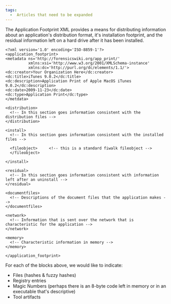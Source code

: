 ```yaml
---
tags:
  -  Articles that need to be expanded 
---
```

The Application Footprint XML provides a means for distributing
information about an application's distribution format, it's
installation footprint, and the residual information left on a hard
drive after it has been installed.

    <?xml version='1.0' encoding='ISO-8859-1'?>
    <application_footprint>
    <metadata ns='http://forensicswiki.org/app_print/'
              xmlns:xsi='http://www.w3.org/2001/XMLSchema-instance'
              xmlns:dc='http://purl.org/dc/elements/1.1/'>
    <dc:creator>Your Organization Here</dc:creator>
    <dc:title>iTunes 9.0.2</dc:title>
    <dc:description>Application Print of Apple MacOS iTunes 9.0.2</dc:description>
    <dc:date>2009-11-23</dc:date>
    <dc:type>Application Print</dc:type>
    </metdata>

    <distribution>
      <!-- In this section goes information consistent with the distribution files -->
    </distribution>

    <install>
      <!-- In this section goes information consistent with the installed files -->

      <fileobject>     <!-- this is a standard fiwalk fileobject -->
      </fileobject>

    </install>

    <residual>
      <!-- In this section goes information consistent with information left after an uninstall -->
    </residual>

    <documentfiles>
      <!-- Descriptions of the document files that the application makes -->
    </documentfiles>

    <network>
      <!-- Information that is sent over the network that is characteristic for the application -->
    </network>

    <memory>
      <!-- Characteristic information in memory -->
    </memory>

    </application_footprint>

For each of the blocks above, we would like to indicate:

- Files (hashes & fuzzy hashes)
- Registry entries
- Magic Numbers (perhaps there is an 8-byte code left in memory or in an
  executable that's descriptive)
- Tool artifacts